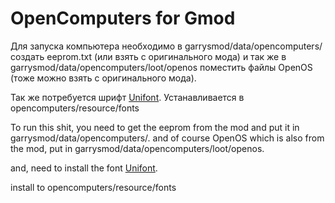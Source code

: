 # OpenComputers for Gmod

Для запуска компьютера необходимо в garrysmod/data/opencomputers/ создать eeprom.txt (или взять с оригинального мода) и так же в garrysmod/data/opencomputers/loot/openos поместить файлы OpenOS (тоже можно взять с оригинального мода).

Так же потребуется шрифт [Unifont](https://unifoundry.com/pub/unifont/unifont-14.0.01/font-builds/unifont-14.0.01.ttf).
Устанавливается в opencomputers/resource/fonts

To run this shit, you need to get the eeprom from the mod and put it in garrysmod/data/opencomputers/.
and of course OpenOS which is also from the mod, put in garrysmod/data/opencomputers/loot/openos.

and, need to install the font [Unifont](https://unifoundry.com/pub/unifont/unifont-14.0.01/font-builds/unifont-14.0.01.ttf).

install to opencomputers/resource/fonts